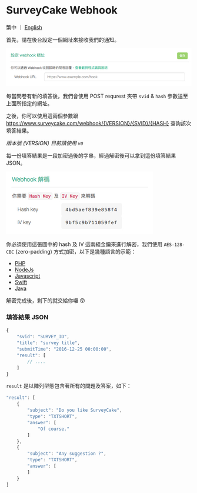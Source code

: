 # SurveyCake Webhook

繁中 ｜ [English](https://github.com/SurveyCake/webhook/blob/master/README-en.md)

首先，請在後台設定一個網址來接收我們的通知。

![webhook url](./docs/tw/webhook_url.jpg)

每當問卷有新的填答後，我們會使用 POST requrest 夾帶 `svid` & `hash` 參數送至上面所指定的網址。

之後，你可以使用這兩個參數跟 <https://www.surveycake.com/webhook/{VERSION}/{SVID}/{HASH}> 查詢該次填答結果。

_版本號 (VERSION) 目前請使用 `v0`_

每一份填答結果是一段加密過後的字串，經過解密後可以拿到這份填答結果 JSON。

![key](./docs/tw/keys.jpg)

你必須使用這張圖中的 hash 及 IV 這兩組金鑰來進行解密，我們使用 `AES-128-CBC` (zero-padding) 方式加密，以下是幾種語言的示範：

- [PHP](https://github.com/SurveyCake/webhook/blob/master/decrypt.php)
- [NodeJs](https://github.com/SurveyCake/webhook/blob/master/decrypt.js)
- [Javascript](https://github.com/SurveyCake/webhook/blob/master/decrypt.html)
- [Swift](https://github.com/SurveyCake/webhook/blob/master/Decrypt.swift)
- [Java](https://github.com/SurveyCake/webhook/blob/master/Decrypt.java)

解密完成後，剩下的就交給你囉 :kissing_closed_eyes:

### 填答結果 JSON

~~~javascript
{
	"svid": "SURVEY_ID",
	"title": "survey title",
	"submitTime": "2016-12-25 00:00:00",
	"result": [
		// ....
	]
}
~~~

`result` 是以陣列型態包含著所有的問題及答案，如下：

~~~javascript
"result": [
	{
		"subject": "Do you like SurveyCake",
		"type": "TXTSHORT",
		"answer": [
			"Of course."
		]
	},
	{
		"subject": "Any suggestion ?",
		"type": "TXTSHORT",
		"answer": [
		]
	}
]
~~~
